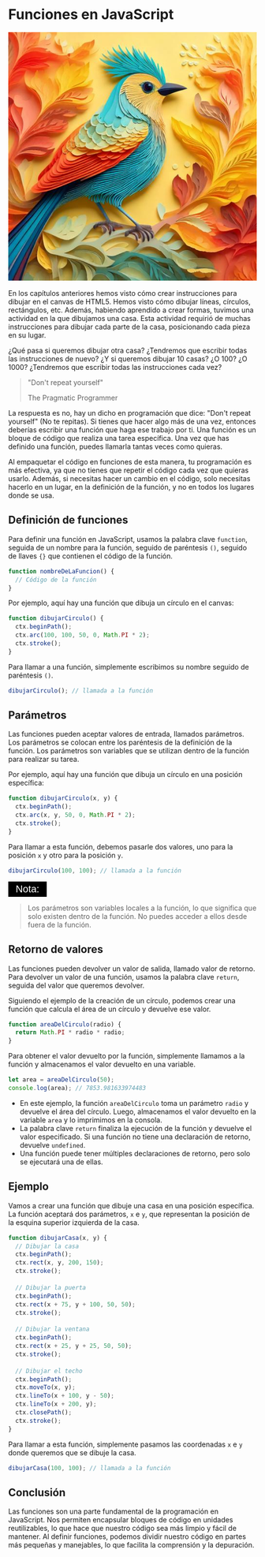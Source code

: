 # Funciones en JavaScript

![1729386360221](image/funciones/1729386360221.png)

En los capítulos anteriores hemos visto cómo crear instrucciones para dibujar en el canvas de HTML5. Hemos visto cómo dibujar líneas, círculos, rectángulos, etc. Además, habiendo aprendido a crear formas, tuvimos una actividad en la que dibujamos una casa. Esta actividad requirió de muchas instrucciones para dibujar cada parte de la casa, posicionando cada pieza en su lugar.

¿Qué pasa si queremos dibujar otra casa? ¿Tendremos que escribir todas las instrucciones de nuevo? ¿Y si queremos dibujar 10 casas? ¿O 100? ¿O 1000? ¿Tendremos que escribir todas las instrucciones cada vez?

> "Don't repeat yourself"
>
> The Pragmatic Programmer

La respuesta es no, hay un dicho en programación que dice: "Don't repeat yourself" (No te repitas). Si tienes que hacer algo más de una vez, entonces deberías escribir una función que haga ese trabajo por ti. Una función es un bloque de código que realiza una tarea específica. Una vez que has definido una función, puedes llamarla tantas veces como quieras.

Al empaquetar el código en funciones de esta manera, tu programación es más efectiva, ya que no tienes que repetir el código cada vez que quieras usarlo. Además, si necesitas hacer un cambio en el código, solo necesitas hacerlo en un lugar, en la definición de la función, y no en todos los lugares donde se usa.

## Definición de funciones

Para definir una función en JavaScript, usamos la palabra clave `function`, seguida de un nombre para la función, seguido de paréntesis `()`, seguido de llaves `{}` que contienen el código de la función.

```javascript
function nombreDeLaFuncion() {
  // Código de la función
}
```

Por ejemplo, aquí hay una función que dibuja un círculo en el canvas:

```javascript
function dibujarCirculo() {
  ctx.beginPath();
  ctx.arc(100, 100, 50, 0, Math.PI * 2);
  ctx.stroke();
}
```

Para llamar a una función, simplemente escribimos su nombre seguido de paréntesis `()`.

```javascript
dibujarCirculo(); // llamada a la función
```

## Parámetros

Las funciones pueden aceptar valores de entrada, llamados parámetros. Los parámetros se colocan entre los paréntesis de la definición de la función. Los parámetros son variables que se utilizan dentro de la función para realizar su tarea.

Por ejemplo, aquí hay una función que dibuja un círculo en una posición específica:

```javascript
function dibujarCirculo(x, y) {
  ctx.beginPath();
  ctx.arc(x, y, 50, 0, Math.PI * 2);
  ctx.stroke();
}
```

Para llamar a esta función, debemos pasarle dos valores, uno para la posición `x` y otro para la posición `y`.

```javascript
dibujarCirculo(100, 100); // llamada a la función
```

<div style="background-color:black; color:white; width:70px; text-align:center;padding:4px; font-size:20px; font-family: sans-serif">Nota:</div>

> Los parámetros son variables locales a la función, lo que significa que solo existen dentro de la función. No puedes acceder a ellos desde fuera de la función.

## Retorno de valores

Las funciones pueden devolver un valor de salida, llamado valor de retorno. Para devolver un valor de una función, usamos la palabra clave `return`, seguida del valor que queremos devolver.

Siguiendo el ejemplo de la creación de un círculo, podemos crear una función que calcula el área de un círculo y devuelve ese valor.

```javascript
function areaDelCirculo(radio) {
  return Math.PI * radio * radio;
}
```

Para obtener el valor devuelto por la función, simplemente llamamos a la función y almacenamos el valor devuelto en una variable.

```javascript
let area = areaDelCirculo(50);
console.log(area); // 7853.981633974483
```

- En este ejemplo, la función `areaDelCirculo` toma un parámetro `radio` y devuelve el área del círculo. Luego, almacenamos el valor devuelto en la variable `area` y lo imprimimos en la consola.
- La palabra clave `return` finaliza la ejecución de la función y devuelve el valor especificado. Si una función no tiene una declaración de retorno, devuelve `undefined`.
- Una función puede tener múltiples declaraciones de retorno, pero solo se ejecutará una de ellas.

## Ejemplo

Vamos a crear una función que dibuje una casa en una posición específica. La función aceptará dos parámetros, `x` e `y`, que representan la posición de la esquina superior izquierda de la casa.

```javascript
function dibujarCasa(x, y) {
  // Dibujar la casa
  ctx.beginPath();
  ctx.rect(x, y, 200, 150);
  ctx.stroke();

  // Dibujar la puerta
  ctx.beginPath();
  ctx.rect(x + 75, y + 100, 50, 50);
  ctx.stroke();

  // Dibujar la ventana
  ctx.beginPath();
  ctx.rect(x + 25, y + 25, 50, 50);
  ctx.stroke();

  // Dibujar el techo
  ctx.beginPath();
  ctx.moveTo(x, y);
  ctx.lineTo(x + 100, y - 50);
  ctx.lineTo(x + 200, y);
  ctx.closePath();
  ctx.stroke();
}
```

Para llamar a esta función, simplemente pasamos las coordenadas `x` e `y` donde queremos que se dibuje la casa.

```javascript
dibujarCasa(100, 100); // llamada a la función
```

## Conclusión

Las funciones son una parte fundamental de la programación en JavaScript. Nos permiten encapsular bloques de código en unidades reutilizables, lo que hace que nuestro código sea más limpio y fácil de mantener. Al definir funciones, podemos dividir nuestro código en partes más pequeñas y manejables, lo que facilita la comprensión y la depuración.
